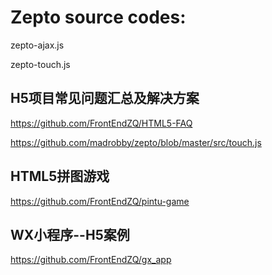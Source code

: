 # Zepto source codes:

zepto-ajax.js

zepto-touch.js



## H5项目常见问题汇总及解决方案

https://github.com/FrontEndZQ/HTML5-FAQ  

https://github.com/madrobby/zepto/blob/master/src/touch.js  


## HTML5拼图游戏

https://github.com/FrontEndZQ/pintu-game


## WX小程序--H5案例

https://github.com/FrontEndZQ/gx_app

